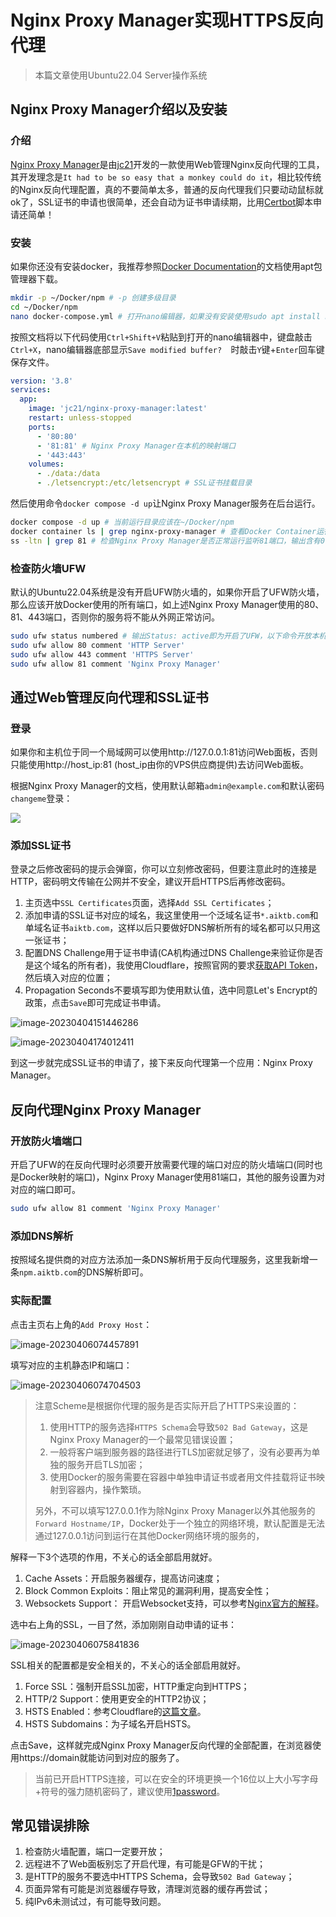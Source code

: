 # Nginx Proxy Manager实现HTTPS反向代理

>本篇文章使用Ubuntu22.04 Server操作系统

## Nginx Proxy Manager介绍以及安装

### 介绍

[Nginx Proxy Manager](https://nginxproxymanager.com/)是由[jc21](https://github.com/jc21)开发的一款使用Web管理Nginx反向代理的工具，其开发理念是`It had to be so easy that a monkey could do it`，相比较传统的Nginx反向代理配置，真的不要简单太多，普通的反向代理我们只要动动鼠标就ok了，SSL证书的申请也很简单，还会自动为证书申请续期，比用[Certbot](https://certbot.eff.org/)脚本申请还简单！

### 安装

如果你还没有安装docker，我推荐参照[Docker Documentation](https://docs.docker.com/engine/install/ubuntu/)的文档使用apt包管理器下载。

```bash
mkdir -p ~/Docker/npm # -p 创建多级目录
cd ~/Docker/npm
nano docker-compose.yml # 打开nano编辑器，如果没有安装使用sudo apt install nano
```

按照文档将以下代码使用`Ctrl+Shift+V`粘贴到打开的nano编辑器中，键盘敲击`Ctrl+X`，nano编辑器底部显示`Save modified buffer?  `时敲击`Y`键+`Enter`回车键保存文件。

```yaml
version: '3.8'
services:
  app:
    image: 'jc21/nginx-proxy-manager:latest'
    restart: unless-stopped
    ports:
      - '80:80'
      - '81:81' # Nginx Proxy Manager在本机的映射端口
      - '443:443'
    volumes:
      - ./data:/data
      - ./letsencrypt:/etc/letsencrypt # SSL证书挂载目录
```

然后使用命令`docker compose -d up`让Nginx Proxy Manager服务在后台运行。

```bash
docker compose -d up # 当前运行目录应该在~/Docker/npm
docker container ls | grep nginx-proxy-manager # 查看Docker Container运行情况，有输出即为正常
ss -ltn | grep 81 # 检查Nginx Proxy Manager是否正常运行监听81端口，输出含有0.0.0.0:81即为正常
```



### 检查防火墙UFW

默认的Ubuntu22.04系统是没有开启UFW防火墙的，如果你开启了UFW防火墙，那么应该开放Docker使用的所有端口，如上述Nginx Proxy Manager使用的80、81、443端口，否则你的服务将不能从外网正常访问。

```bash
sudo ufw status numbered # 输出Status: active即为开启了UFW，以下命令开放本机端口到外网，Status: inactive为没有开启UFW，无需以下操作
sudo ufw allow 80 comment 'HTTP Server'
sudo ufw allow 443 comment 'HTTPS Server'
sudo ufw allow 81 comment 'Nginx Proxy Manager'
```

## 通过Web管理反向代理和SSL证书

### 登录

如果你和主机位于同一个局域网可以使用http://127.0.0.1:81访问Web面板，否则只能使用http://host_ip:81 (host_ip由你的VPS供应商提供)去访问Web面板。

根据Nginx Proxy Manager的文档，使用默认邮箱`admin@example.com`和默认密码`changeme`登录：

![](https://image.aiktb.com/images/2023/04/04/202304041504971.png)

### 添加SSL证书

登录之后修改密码的提示会弹窗，你可以立刻修改密码，但要注意此时的连接是HTTP，密码明文传输在公网并不安全，建议开启HTTPS后再修改密码。

1. 主页选中`SSL Certificates`页面，选择`Add SSL Certificates`；
2. 添加申请的SSL证书对应的域名，我这里使用一个泛域名证书`*.aiktb.com`和单域名证书`aiktb.com`，这样以后只要做好DNS解析所有的域名都可以只用这一张证书；
3. 配置DNS Challenge用于证书申请(CA机构通过DNS Challenge来验证你是否是这个域名的所有者)，我使用Cloudflare，按照官网的要求[获取API Token](https://developers.cloudflare.com/fundamentals/api/get-started/create-token/)，然后填入对应的位置；
4. Propagation Seconds不要填写即为使用默认值，选中同意Let's Encrypt的政策，点击`Save`即可完成证书申请。



![image-20230404151446286](https://image.aiktb.com/images/2023/04/04/202304041514431.png)

![image-20230404174012411](https://image.aiktb.com/images/2023/04/04/202304041740457.png)

到这一步就完成SSL证书的申请了，接下来反向代理第一个应用：Nginx Proxy Manager。

## 反向代理Nginx Proxy Manager

### 开放防火墙端口

开启了UFW的在反向代理时必须要开放需要代理的端口对应的防火墙端口(同时也是Docker映射的端口)，Nginx Proxy Manager使用81端口，其他的服务设置为对对应的端口即可。

```bash
sudo ufw allow 81 comment 'Nginx Proxy Manager'
```

### 添加DNS解析

按照域名提供商的对应方法添加一条DNS解析用于反向代理服务，这里我新增一条`npm.aiktb.com`的DNS解析即可。

### 实际配置

点击主页右上角的`Add Proxy Host`：

![image-20230406074457891](https://image.aiktb.com/images/2023/04/05/202304060744130.png)

填写对应的主机静态IP和端口：

![image-20230406074704503](https://image.aiktb.com/images/2023/04/05/202304060747544.png)

>
>
>注意Scheme是根据你代理的服务是否实际开启了HTTPS来设置的：
>
>1. 使用HTTP的服务选择`HTTPS Schema`会导致`502 Bad Gateway`，这是Nginx Proxy Manager的一个最常见错误设置；
>2. 一般将客户端到服务器的路径进行TLS加密就足够了，没有必要再为单独的服务开启TLS加密；
>3. 使用Docker的服务需要在容器中单独申请证书或者用文件挂载将证书映射到容器内，操作繁琐。
>
>另外，不可以填写127.0.0.1作为除Nginx Proxy Manager以外其他服务的`Forward Hostname/IP`，Docker处于一个独立的网络环境，默认配置是无法通过127.0.0.1访问到运行在其他Docker网络环境的服务的，

解释一下3个选项的作用，不关心的话全部启用就好。

1. Cache Assets：开启服务器缓存，提高访问速度；
2. Block Common Exploits：阻止常见的漏洞利用，提高安全性；
3. Websockets Support： 开启Websocket支持，可以参考[Nginx官方的解释](https://www.nginx.com/blog/websocket-nginx/)。

选中右上角的SSL，一目了然，添加刚刚自动申请的证书：

![image-20230406075841836](https://image.aiktb.com/images/2023/04/05/202304060758871.png)

SSL相关的配置都是安全相关的，不关心的话全部启用就好。

1. Force SSL：强制开启SSL加密，HTTP重定向到HTTPS；
2. HTTP/2 Support：使用更安全的HTTP2协议；
3. HSTS Enabled：参考Cloudflare的[这篇文章](https://developers.cloudflare.com/ssl/edge-certificates/additional-options/http-strict-transport-security/)。
4. HSTS Subdomains：为子域名开启HSTS。

点击Save，这样就完成Nginx Proxy Manager反向代理的全部配置，在浏览器使用https://domain就能访问到对应的服务了。

>
>
>当前已开启HTTPS连接，可以在安全的环境更换一个16位以上大小写字母+符号的强力随机密码了，建议使用[1password](https://1password.com/password-generator/)。

## 常见错误排除

1. 检查防火墙配置，端口一定要开放；
2. 远程进不了Web面板别忘了开启代理，有可能是GFW的干扰；
3. 是HTTP的服务不要选中HTTPS Schema，会导致`502 Bad Gateway`；
4. 页面异常有可能是浏览器缓存导致，清理浏览器的缓存再尝试；
5. 纯IPv6未测试过，有可能导致问题。

